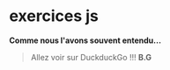 # exercices js

__Comme nous l'avons souvent entendu...__

> Allez voir sur DuckduckGo !!!
>           **B.G**

